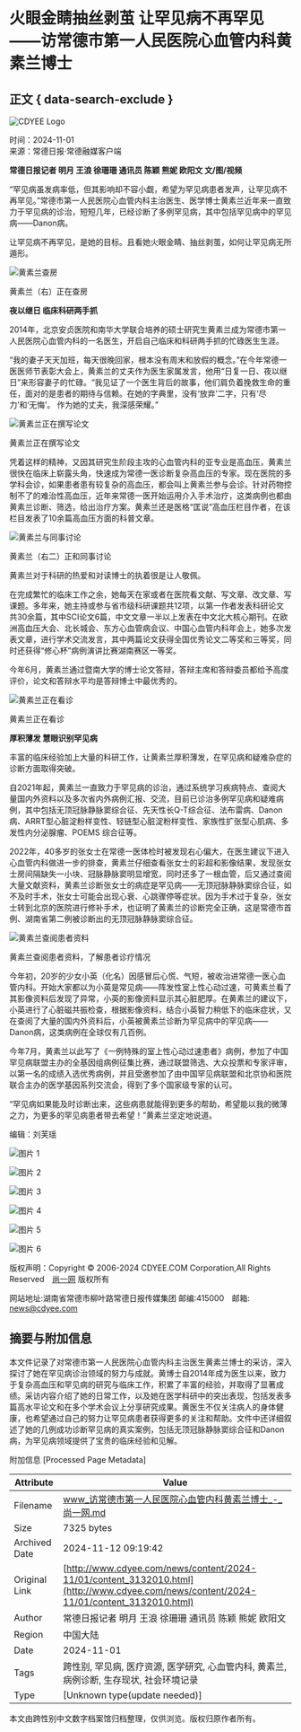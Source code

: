 # 火眼金睛抽丝剥茧 让罕见病不再罕见——访常德市第一人民医院心血管内科黄素兰博士

## 正文 { data-search-exclude }


![CDYEE Logo](http://www.cdyee.com/statics/img/cdyee_logo.jpg)

时间：2024-11-01  
来源：常德日报·常德融媒客户端  

**常德日报记者 明月 王浪 徐珊珊 通讯员 陈颖 熊妮 欧阳文 文/图/视频**

“罕见病虽发病率低，但其影响却不容小觑，希望为罕见病患者发声，让罕见病不再罕见。”常德市第一人民医院心血管内科主治医生、医学博士黄素兰近年来一直致力于罕见病的诊治，短短几年，已经诊断了多例罕见病，其中包括罕见病中的罕见病——Danon病。

让罕见病不再罕见，是她的目标。且看她火眼金睛、抽丝剥茧，如何让罕见病无所遁形。

![黄素兰查房](http://www.cdyee.com/news/image/2024-11/01/3132010_cf1127c0-8739-4033-94ab-924f257c9023_batchwmcopy.jpeg)

黄素兰（右）正在查房

**夜以继日 临床科研两手抓**

2014年，北京安贞医院和南华大学联合培养的硕士研究生黄素兰成为常德市第一人民医院心血管内科的一名医生，开启自己临床和科研两手抓的忙碌医生生涯。

“我的妻子天天加班，每天很晚回家，根本没有周末和放假的概念。”在今年常德一医医师节表彰大会上，黄素兰的丈夫作为医生家属发言，他用“日复一日、夜以继日”来形容妻子的忙碌。“我见证了一个医生背后的故事，他们肩负着挽救生命的重任，面对的是患者的期待与信赖。在她的字典里，没有‘放弃’二字，只有‘尽力’和‘无悔’。 作为她的丈夫，我深感荣耀。”

![黄素兰正在撰写论文](http://www.cdyee.com/news/image/2024-11/01/3132010_1d723121-4212-4914-b7a8-4182e2073ce3_zsize_batchwmcopy.jpeg)

黄素兰正在撰写论文

凭着这样的精神，又因其研究生阶段主攻的心血管内科的亚专业是高血压，黄素兰很快在临床上崭露头角，快速成为常德一医诊断复杂高血压的专家。现在医院的多学科会诊，如果患者患有较复杂的高血压，都会叫上黄素兰参与会诊。针对药物控制不了的难治性高血压，近年来常德一医开始运用介入手术治疗，这类病例也都由黄素兰诊断、筛选，给出治疗方案。黄素兰还是医格“匡说”高血压栏目作者，在该栏目发表了10余篇高血压方面的科普文章。

![黄素兰与同事讨论](http://www.cdyee.com/news/image/2024-11/01/3132010_21ac5921-d654-4761-b9c9-27d5be0b8a69_batchwmcopy.jpeg)

黄素兰（右二）正和同事讨论

黄素兰对于科研的热爱和对读博士的执着很是让人敬佩。

在完成繁忙的临床工作之余，她每天在家或者在医院看文献、写文章、改文章、写课题。多年来，她主持或参与省市级科研课题共12项，以第一作者发表科研论文共30余篇，其中SCI论文6篇，中文文章一半以上发表在中文北大核心期刊。在欧洲高血压大会、北长城会、东方心血管病会议、中国心血管内科年会上，她多次发表文章，进行学术交流发言，其中两篇论文获得全国优秀论文二等奖和三等奖，同时还获得“修心杯”病例演讲比赛湖南赛区一等奖。

今年6月，黄素兰通过暨南大学的博士论文答辩，答辩主席和答辩委员都给予高度评价，论文和答辩水平均是答辩博士中最优秀的。

![黄素兰正在看诊](http://www.cdyee.com/news/image/2024-11/01/3132010_0445fc03-fe6b-4378-bdcc-23c11a02b36a_batchwmcopy.jpeg)

黄素兰正在看诊

**厚积薄发 慧眼识别罕见病**

丰富的临床经验加上大量的科研工作，让黄素兰厚积薄发，在罕见病和疑难杂症的诊断方面取得突破。

自2021年起，黄素兰一直致力于罕见病的诊治，通过系统学习疾病特点、查阅大量国内外资料以及多次省内外病例汇报、交流，目前已诊治多例罕见病和疑难病例，其中包括无顶冠脉静脉窦综合征、先天性长Q-T综合征、法布雷病、Danon病、ARRT型心脏淀粉样变性、轻链型心脏淀粉样变性、家族性扩张型心肌病、多发性内分泌腺瘤、POEMS 综合征等。

2022年，40多岁的张女士在常德一医体检时被发现右心偏大，在医生建议下进入心血管内科做进一步的排查，黄素兰仔细查看张女士的彩超和影像结果，发现张女士房间隔缺失一小块、冠脉静脉窦明显增宽，同时还多了一根血管，后又通过查阅大量文献资料，黄素兰诊断张女士的病症是罕见病——无顶冠脉静脉窦综合征，如不及时手术，张女士可能会出现心衰、心跳骤停等症状。因为手术过于复杂，张女士转到北京的医院进行修补手术，也证明了黄素兰的诊断完全正确，这是常德市首例、湖南省第二例被诊断出的无顶冠脉静脉窦综合征。

![黄素兰查阅患者资料](http://www.cdyee.com/news/image/2024-11/01/3132010_beb6d299-5df9-40b0-832f-6d14ff9961f1_batchwmcopy.jpg)

黄素兰查阅患者资料，了解患者诊疗情况

今年初，20岁的少女小英（化名）因感冒后心慌、气短，被收治进常德一医心血管内科。开始大家都以为小英是常见病——阵发性室上性心动过速，可黄素兰看了其影像资料后发现了异常，小英的影像资料显示其心脏肥厚。在黄素兰的建议下，小英进行了心脏磁共振检查，根据影像资料，结合小英智力稍低下的临床症状，又在查阅了大量的国内外资料后，小英被黄素兰诊断为罕见病中的罕见病——Danon病，这类病例在全球仅有几百例。

今年7月，黄素兰以此写了《一例特殊的室上性心动过速患者》病例，参加了中国罕见病联盟主办的全基因组病例征集比赛，通过联盟筛选、大众投票和专家评审，以第一名的成绩入选优秀病例，并且受邀参加了由中国罕见病联盟和北京协和医院联合主办的医学基因系列交流会，得到了多个国家级专家的认可。

“罕见病如果能及时诊断出来，这些病患就能得到更多的帮助，希望能以我的微薄之力，为更多的罕见病患者带去希望！”黄素兰坚定地说道。

编辑：刘芙瑶

![图片 1](http://www.cdyee.com/news/image/2022-10/16/3008804_c6c17c9a-8ba0-4135-8c63-f6d471761e9d.jpg)

![图片 2](http://www.cdyee.com/news/image/2024-07/20/3119630_fa72204b-eada-471e-b2e5-b6b148006e2c.jpg)

![图片 3](http://www.cdyee.com/news/image/2023-03/24/3044540_a7483fbd-4a19-4b69-96f9-64de06e3947a.jpg)

![图片 4](http://www.cdyee.com/news/image/2024-09/29/3127880_54484ff7-b2f6-4dcf-ab39-99e3997f2323.jpg)

![图片 5](http://www.cdyee.com/news/image/2024-11/11/3133171_6bedc2d4-a5b9-44ad-b7ae-e9e1a559cfe5copy.jpg)

![图片 6](http://www.cdyee.com/news/image/2024-11/11/3133150_bcb4928b-4549-47ae-81da-b68c444d337d_zsize_batchwm_cutcopy.jpg)

版权声明：Copyright © 2006-2024 CDYEE.COM Corporation,All Rights Reserved　[尚一网](http://www.cdyee.com) 版权所有

网站地址:湖南省常德市柳叶路常德日报传媒集团 邮编:415000　邮箱: news@cdyee.com

## 摘要与附加信息

<!-- tcd_abstract -->
本文件记录了对常德市第一人民医院心血管内科主治医生黄素兰博士的采访，深入探讨了她在罕见病诊治领域的努力与成就。黄博士自2014年成为医生以来，致力于复杂高血压和罕见病的研究与临床工作，积累了丰富的经验，并取得了显著成绩。采访内容介绍了她的日常工作，以及她在医学科研中的突出表现，包括发表多篇高水平论文和在多个学术会议上分享研究成果。黄医生不仅关注病人的身体健康，也希望通过自己的努力让罕见病患者获得更多的关注和帮助。文件中还详细叙述了她的几例成功诊断罕见病的真实案例，包括无顶冠脉静脉窦综合征和Danon病，为罕见病领域提供了宝贵的临床经验和见解。
<!-- tcd_abstract_end -->

附加信息 [Processed Page Metadata]

| Attribute       | Value                                  |
|-----------------|----------------------------------------|
| Filename        | www_访常德市第一人民医院心血管内科黄素兰博士_-_尚一网.md                             |
| Size            | 7325 bytes                           |
| Archived Date   | 2024-11-12 09:19:42                             |
| Original Link   | [http://www.cdyee.com/news/content/2024-11/01/content_3132010.html](http://www.cdyee.com/news/content/2024-11/01/content_3132010.html)                       |
| Author          | 常德日报记者 明月 王浪 徐珊珊 通讯员 陈颖 熊妮 欧阳文                               |
| Region          | 中国大陆                               |
| Date            | 2024-11-01                                 |
| Tags            | 跨性别, 罕见病, 医疗资源, 医学研究, 心血管内科, 黄素兰, 病例诊断, 生存现状, 社会环境记录                                 |
| Type            | [Unknown type(update needed)]                                 |
<!-- tcd_table_end -->

本文由跨性别中文数字档案馆归档整理，仅供浏览。版权归原作者所有。
